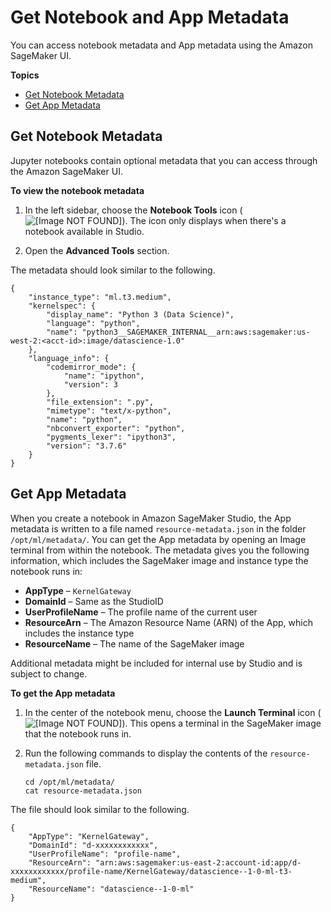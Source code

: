 # Get Notebook and App Metadata<a name="notebooks-run-and-manage-metadata"></a>

You can access notebook metadata and App metadata using the Amazon SageMaker UI\.

**Topics**
+ [Get Notebook Metadata](#notebooks-run-and-manage-metadata-notebook)
+ [Get App Metadata](#notebooks-run-and-manage-metadata-app)

## Get Notebook Metadata<a name="notebooks-run-and-manage-metadata-notebook"></a>

Jupyter notebooks contain optional metadata that you can access through the Amazon SageMaker UI\.

**To view the notebook metadata**

1. In the left sidebar, choose the **Notebook Tools** icon \( ![\[Image NOT FOUND\]](http://docs.aws.amazon.com/sagemaker/latest/dg/images/icons/Notebook_tools_squid.png)\)\. The icon only displays when there's a notebook available in Studio\.

1. Open the **Advanced Tools** section\.

The metadata should look similar to the following\.

```
{
    "instance_type": "ml.t3.medium",
    "kernelspec": {
        "display_name": "Python 3 (Data Science)",
        "language": "python",
        "name": "python3__SAGEMAKER_INTERNAL__arn:aws:sagemaker:us-west-2:<acct-id>:image/datascience-1.0"
    },
    "language_info": {
        "codemirror_mode": {
            "name": "ipython",
            "version": 3
        },
        "file_extension": ".py",
        "mimetype": "text/x-python",
        "name": "python",
        "nbconvert_exporter": "python",
        "pygments_lexer": "ipython3",
        "version": "3.7.6"
    }
}
```

## Get App Metadata<a name="notebooks-run-and-manage-metadata-app"></a>

When you create a notebook in Amazon SageMaker Studio, the App metadata is written to a file named `resource-metadata.json` in the folder `/opt/ml/metadata/`\. You can get the App metadata by opening an Image terminal from within the notebook\. The metadata gives you the following information, which includes the SageMaker image and instance type the notebook runs in:
+ **AppType** – `KernelGateway` 
+ **DomainId** – Same as the StudioID
+ **UserProfileName** – The profile name of the current user
+ **ResourceArn** – The Amazon Resource Name \(ARN\) of the App, which includes the instance type
+ **ResourceName** – The name of the SageMaker image

Additional metadata might be included for internal use by Studio and is subject to change\.

**To get the App metadata**

1. In the center of the notebook menu, choose the **Launch Terminal** icon \( ![\[Image NOT FOUND\]](http://docs.aws.amazon.com/sagemaker/latest/dg/images/icons/Launch_terminal.png)\)\. This opens a terminal in the SageMaker image that the notebook runs in\.

1. Run the following commands to display the contents of the `resource-metadata.json` file\.

   ```
   cd /opt/ml/metadata/
   cat resource-metadata.json
   ```

The file should look similar to the following\.

```
{
    "AppType": "KernelGateway",
    "DomainId": "d-xxxxxxxxxxxx",
    "UserProfileName": "profile-name",
    "ResourceArn": "arn:aws:sagemaker:us-east-2:account-id:app/d-xxxxxxxxxxxx/profile-name/KernelGateway/datascience--1-0-ml-t3-medium",
    "ResourceName": "datascience--1-0-ml"
}
```